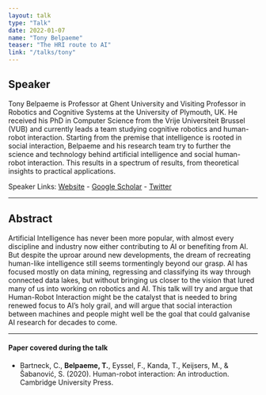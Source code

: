 ```yaml
---
layout: talk
type: "Talk"
date: 2022-01-07
name: "Tony Belpaeme"
teaser: "The HRI route to AI"
link: "/talks/tony"
---
```

## Speaker

Tony Belpaeme is Professor at Ghent University and Visiting Professor in Robotics and Cognitive Systems at the University of Plymouth, UK. He received his PhD in Computer Science from the Vrije Universiteit Brussel (VUB) and currently leads a team studying cognitive robotics and human-robot interaction. Starting from the premise that intelligence is rooted in social interaction, Belpaeme and his research team try to further the science and technology behind artificial intelligence and social human-robot interaction. This results in a spectrum of results, from theoretical insights to practical applications.



Speaker Links: [Website](https://tonybelpaeme.me/) - [Google Scholar](https://scholar.google.com/citations?user=RRwtqEAAAAAJ&hl=en&oi=sra) - [Twitter](https://twitter.com/TonyBelpaeme)

---

## Abstract
Artificial Intelligence has never been more popular, with almost every discipline and industry now either contributing to AI or benefiting from AI. But despite the uproar around new developments, the dream of recreating human-like intelligence still seems tormentingly beyond our grasp. AI has focused mostly on data mining, regressing and classifying its way through connected data lakes, but without bringing us closer to the vision that lured many of us into working on robotics and AI. This talk will try and argue that Human-Robot Interaction might be the catalyst that is needed to bring renewed focus to AI’s holy grail, and will argue that social interaction between machines and people might well be the goal that could galvanise AI research for decades to come.

---

#### Paper covered during the talk
* Bartneck, C., **Belpaeme, T.**, Eyssel, F., Kanda, T., Keijsers, M., & Šabanović, S. (2020). Human-robot interaction: An introduction. Cambridge University Press.

